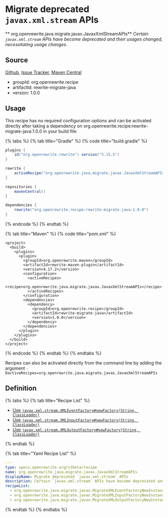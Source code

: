 # Migrate deprecated `javax.xml.stream` APIs

** org.openrewrite.java.migrate.javax.JavaxXmlStreamAPIs**
_Certain `javax.xml.stream` APIs have become deprecated and their usages changed, necessitating usage changes._

## Source

[Github](https://github.com/openrewrite/rewrite-migrate-java), [Issue Tracker](https://github.com/openrewrite/rewrite-migrate-java/issues), [Maven Central](https://search.maven.org/artifact/org.openrewrite.recipe/rewrite-migrate-java/1.0.0/jar)

* groupId: org.openrewrite.recipe
* artifactId: rewrite-migrate-java
* version: 1.0.0


## Usage

This recipe has no required configuration options and can be activated directly after taking a dependency on org.openrewrite.recipe:rewrite-migrate-java:1.0.0 in your build file:

{% tabs %}
{% tab title="Gradle" %}
{% code title="build.gradle" %}
```groovy
plugins {
    id("org.openrewrite.rewrite") version("5.15.5")
}

rewrite {
    activeRecipe("org.openrewrite.java.migrate.javax.JavaxXmlStreamAPIs")
}

repositories {
    mavenCentral()
}

dependencies {
    rewrite("org.openrewrite.recipe:rewrite-migrate-java:1.0.0")
}
```
{% endcode %}
{% endtab %}

{% tab title="Maven" %}
{% code title="pom.xml" %}
```markup
<project>
  <build>
    <plugins>
      <plugin>
        <groupId>org.openrewrite.maven</groupId>
        <artifactId>rewrite-maven-plugin</artifactId>
        <version>4.17.2</version>
        <configuration>
          <activeRecipes>
            <recipe>org.openrewrite.java.migrate.javax.JavaxXmlStreamAPIs</recipe>
          </activeRecipes>
        </configuration>
        <dependencies>
          <dependency>
            <groupId>org.openrewrite.recipe</groupId>
            <artifactId>rewrite-migrate-java</artifactId>
            <version>1.0.0</version>
          </dependency>
        </dependencies>
      </plugin>
    </plugins>
  </build>
</project>
```
{% endcode %}
{% endtab %}
{% endtabs %}

Recipes can also be activated directly from the command line by adding the argument `-DactiveRecipes=org.openrewrite.java.migrate.javax.JavaxXmlStreamAPIs`

## Definition

{% tabs %}
{% tab title="Recipe List" %}
* [Use `javax.xml.stream.XMLEventFactory#newFactory(String, ClassLoader)`](../../../java/migrate/javax/migratexmleventfactorynewinstancetonewfactory.md)
* [Use `javax.xml.stream.XMLInputFactory#newFactory(String, ClassLoader)`](../../../java/migrate/javax/migratexmlinputfactorynewinstancetonewfactory.md)
* [Use `javax.xml.stream.XMLOutputFactory#newFactory(String, ClassLoader)`](../../../java/migrate/javax/migratexmloutputfactorynewinstancetonewfactory.md)

{% endtab %}

{% tab title="Yaml Recipe List" %}
```yaml
---
type: specs.openrewrite.org/v1beta/recipe
name: org.openrewrite.java.migrate.javax.JavaxXmlStreamAPIs
displayName: Migrate deprecated `javax.xml.stream` APIs
description: Certain `javax.xml.stream` APIs have become deprecated and their usages changed, necessitating usage changes.
recipeList:
  - org.openrewrite.java.migrate.javax.MigrateXMLEventFactoryNewInstanceToNewFactory
  - org.openrewrite.java.migrate.javax.MigrateXMLInputFactoryNewInstanceToNewFactory
  - org.openrewrite.java.migrate.javax.MigrateXMLOutputFactoryNewInstanceToNewFactory

```
{% endtab %}
{% endtabs %}
